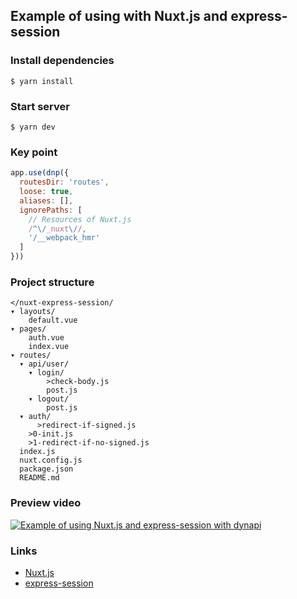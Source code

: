 ## Example of using with Nuxt.js and express-session

### Install dependencies

```
$ yarn install
```

### Start server

```
$ yarn dev
```

### Key point

```javascript
app.use(dnp({
  routesDir: 'routes',
  loose: true,
  aliases: [],
  ignorePaths: [
    // Resources of Nuxt.js
    /^\/_nuxt\//,
    '/__webpack_hmr'
  ]
}))
```

### Project structure

```
</nuxt-express-session/
▾ layouts/
    default.vue
▾ pages/
    auth.vue
    index.vue
▾ routes/
  ▾ api/user/
    ▾ login/
        >check-body.js
        post.js
    ▾ logout/
        post.js
  ▾ auth/
      >redirect-if-signed.js
    >0-init.js
    >1-redirect-if-no-signed.js
  index.js
  nuxt.config.js
  package.json
  README.md
```

### Preview video

[![Example of using Nuxt.js and express-session with dynapi][thumbnail]][video]

[video]: https://www.youtube.com/watch?v=_rFyt7cDQic
[thumbnail]: https://img.youtube.com/vi/_rFyt7cDQic/0.jpg

### Links

- [Nuxt.js](https://nuxtjs.org/)
- [express-session](https://github.com/expressjs/session)
